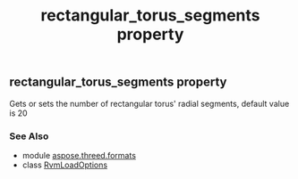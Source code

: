﻿---
title: rectangular_torus_segments property
second_title: Aspose.3D for Python via .NET API References
description: 
type: docs
weight: 150
url: /python-net/aspose.threed.formats/rvmloadoptions/rectangular_torus_segments/
is_root: false
---

## rectangular_torus_segments property


Gets or sets the number of rectangular torus' radial segments, default value is 20

### See Also
* module [aspose.threed.formats](../../)
* class [RvmLoadOptions](/3d/python-net/aspose.threed.formats/rvmloadoptions)

